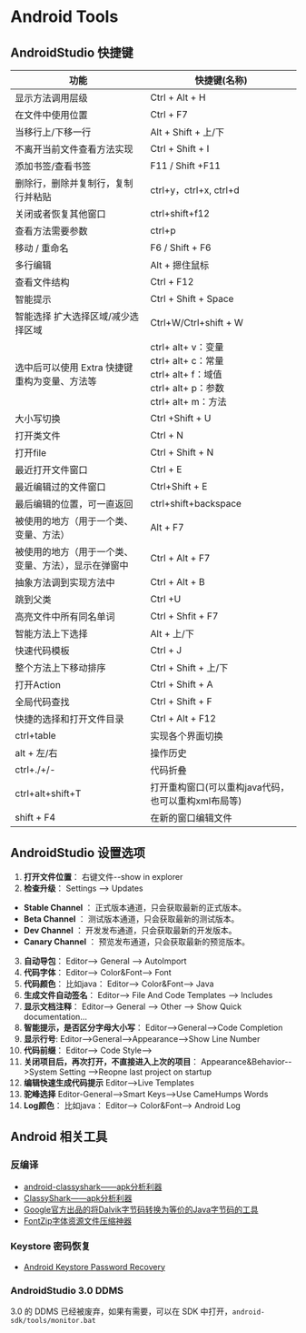 # Android Tools

## AndroidStudio 快捷键

功能|快捷键(名称)
---|---
显示方法调用层级|Ctrl + Alt + H
在文件中使用位置|Ctrl + F7
当移行上/下移一行|Alt + Shift + 上/下
不离开当前文件查看方法实现|Ctrl + Shift + I
添加书签/查看书签| F11 / Shift +F11
删除行，删除并复制行，复制行并粘贴|ctrl+y，ctrl+x, ctrl+d
关闭或者恢复其他窗口|ctrl+shift+f12
查看方法需要参数|ctrl+p
移动 / 重命名 | F6 / Shift + F6
多行编辑 | Alt + 摁住鼠标
查看文件结构| Ctrl + F12
智能提示 | Ctrl + Shift + Space
智能选择 扩大选择区域/减少选择区域 | Ctrl+W/Ctrl+shift + W
选中后可以使用 Extra 快捷键重构为变量、方法等|ctrl+ alt+ v：变量<br/>ctrl+ alt+ c：常量<br/>ctrl+ alt+ f：域值<br/>ctrl+ alt+ p：参数<br/>ctrl+ alt+ m：方法
大小写切换|Ctrl +Shift + U
打开类文件|Ctrl + N
打开file | Ctrl + Shift + N
最近打开文件窗口 | Ctrl + E
最近编辑过的文件窗口 | Ctrl+Shift + E
最后编辑的位置，可一直返回|ctrl+shift+backspace
被使用的地方（用于一个类、变量、方法）|Alt + F7
被使用的地方（用于一个类、变量、方法），显示在弹窗中|Ctrl + Alt + F7
抽象方法调到实现方法中| Ctrl + Alt + B
跳到父类 | Ctrl +U
高亮文件中所有同名单词 | Ctrl + Shfit + F7
智能方法上下选择 | Alt + 上/下
快速代码模板 | Ctrl + J
整个方法上下移动排序 | Ctrl + Shift + 上/下
打开Action | Ctrl + Shift + A
全局代码查找 | Ctrl + Shift + F
快捷的选择和打开文件目录|Ctrl + Alt + F12
ctrl+table | 实现各个界面切换
alt + 左/右|  操作历史
ctrl+./+/- | 代码折叠
ctrl+alt+shift+T|打开重构窗口(可以重构java代码，也可以重构xml布局等)
shift + F4|在新的窗口编辑文件

## AndroidStudio 设置选项

1. **打开文件位置**：
右键文件--show in explorer
2. **检查升级**：
Settings  --> Updates
 * **Stable Channel** ： 正式版本通道，只会获取最新的正式版本。
 * **Beta Channel** ： 测试版本通道，只会获取最新的测试版本。
 * **Dev Channel** ： 开发发布通道，只会获取最新的开发版本。
 * **Canary Channel** ： 预览发布通道，只会获取最新的预览版本。
3. **自动导包**：
Editor--> General --> AutoImport
4. **代码字体**：
Editor--> Color&Font-->  Font
5. **代码颜色**：
比如java：
Editor--> Color&Font-->  Java
6. **生成文件自动签名**：
Editor--> File And Code Templates --> Includes
7. **显示文档注释**：
Editor--> General --> Other --> Show Quick documentation...
8. **智能提示，是否区分字母大小写**：
Editor-->General-->Code Completion
9. **显示行号**:
Editor-->General-->Appearance-->Show Line Number
10. **代码前缀**：
Editor—> Code Style—>
11. **关闭项目后，再次打开，不直接进入上次的项目**：
Appearance&Behavior-->System Setting -->Reopne last project on startup
12. **编辑快速生成代码提示**
Editor-->Live Templates
13. **驼峰选择**
Editor-General-->Smart Keys-->Use CameHumps Words
14. **Log颜色**：
比如java：
Editor--> Color&Font-->  Android Log

## Android 相关工具

### 反编译

- [android-classyshark——apk分析利器](https://github.com/google/android-classyshark)
- [ClassyShark——apk分析利器](http://w4lle.github.io/2016/02/15/ClassyShark%E2%80%94%E2%80%94%E5%88%86%E6%9E%90apk%E5%88%A9%E5%99%A8/)
- [Google官方出品的将Dalvik字节码转换为等价的Java字节码的工具](https://github.com/google/enjarify)
- [FontZip字体资源文件压缩神器](https://github.com/forJrking/FontZip)

### Keystore 密码恢复

- [Android Keystore Password Recovery](http://maxcamillo.github.io/android-keystore-password-recover/)

### AndroidStudio 3.0 DDMS

3.0 的 DDMS 已经被废弃，如果有需要，可以在 SDK 中打开，`android-sdk/tools/monitor.bat`